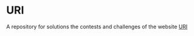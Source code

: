 # URI
A repository for solutions the contests and challenges of the website [URI](https://www.urionlinejudge.com.br)
